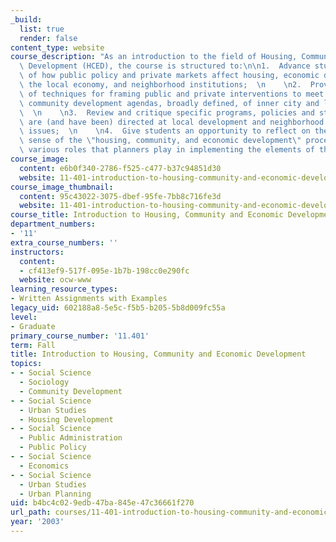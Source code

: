 ```yaml
---
_build:
  list: true
  render: false
content_type: website
course_description: "As an introduction to the field of Housing, Community, and Economic\
  \ Development (HCED), the course is structured to:\n\n1.  Advance student's understanding\
  \ of how public policy and private markets affect housing, economic development,\
  \ the local economy, and neighborhood institutions;  \n    \n2.  Provide an overview\
  \ of techniques for framing public and private interventions to meet housing and\
  \ community development agendas, broadly defined, of inner city and low income neighborhoods;\
  \  \n    \n3.  Review and critique specific programs, policies and strategies that\
  \ are (and have been) directed at local development and neighborhood regeneration\
  \ issues;  \n    \n4.  Give students an opportunity to reflect on their personal\
  \ sense of the \"housing, community, and economic development\" process and the\
  \ various roles that planners play in implementing the elements of that agenda.\n"
course_image:
  content: e6b0f340-2786-f525-c477-b37c94851d30
  website: 11-401-introduction-to-housing-community-and-economic-development-fall-2003
course_image_thumbnail:
  content: 95c43022-3075-dbef-95fe-7bb8c716fe3d
  website: 11-401-introduction-to-housing-community-and-economic-development-fall-2003
course_title: Introduction to Housing, Community and Economic Development
department_numbers:
- '11'
extra_course_numbers: ''
instructors:
  content:
  - cf413ef9-517f-095e-1b7b-198cc0e290fc
  website: ocw-www
learning_resource_types:
- Written Assignments with Examples
legacy_uid: 602188a8-5e5c-f5b5-b205-5b8d009fc55a
level:
- Graduate
primary_course_number: '11.401'
term: Fall
title: Introduction to Housing, Community and Economic Development
topics:
- - Social Science
  - Sociology
  - Community Development
- - Social Science
  - Urban Studies
  - Housing Development
- - Social Science
  - Public Administration
  - Public Policy
- - Social Science
  - Economics
- - Social Science
  - Urban Studies
  - Urban Planning
uid: b4bc4c02-9edb-47ba-845e-47c36661f270
url_path: courses/11-401-introduction-to-housing-community-and-economic-development-fall-2003
year: '2003'
---
```

